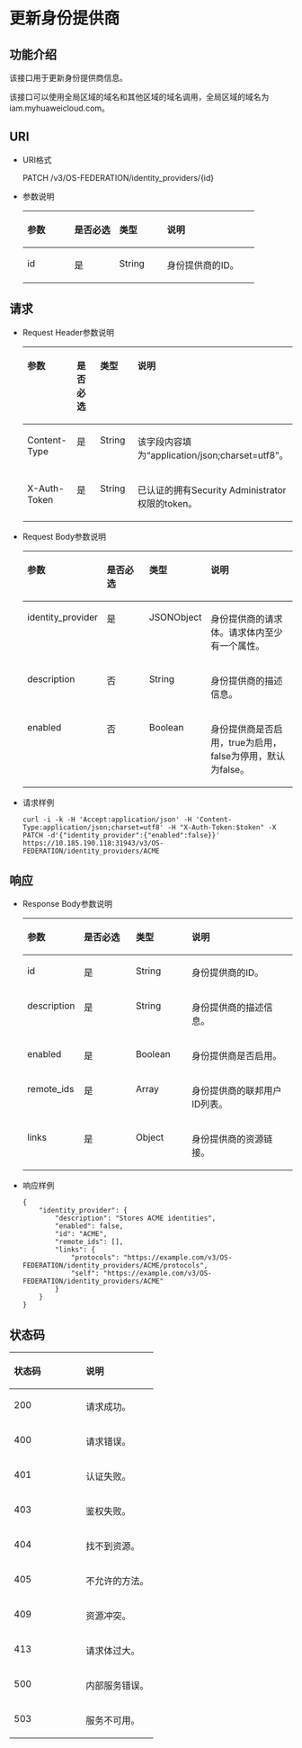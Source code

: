# 更新身份提供商<a name="zh-cn_topic_0057845612"></a>

## 功能介绍<a name="section1512030794223"></a>

该接口用于更新身份提供商信息。

该接口可以使用全局区域的域名和其他区域的域名调用，全局区域的域名为iam.myhuaweicloud.com。

## URI<a name="section1685016594223"></a>

-   URI格式

    PATCH /v3/OS-FEDERATION/identity\_providers/\{id\}


-   参数说明

    <a name="table3240181694223"></a>
    <table><thead align="left"><tr id="row3355874294223"><th class="cellrowborder" valign="top" width="20.349999999999998%" id="mcps1.1.5.1.1"><p id="p3390362094223"><a name="p3390362094223"></a><a name="p3390362094223"></a>参数</p>
    </th>
    <th class="cellrowborder" valign="top" width="19.43%" id="mcps1.1.5.1.2"><p id="p6183871094223"><a name="p6183871094223"></a><a name="p6183871094223"></a>是否必选</p>
    </th>
    <th class="cellrowborder" valign="top" width="20.62%" id="mcps1.1.5.1.3"><p id="p4287963794223"><a name="p4287963794223"></a><a name="p4287963794223"></a>类型</p>
    </th>
    <th class="cellrowborder" valign="top" width="39.6%" id="mcps1.1.5.1.4"><p id="p5069856894223"><a name="p5069856894223"></a><a name="p5069856894223"></a>说明</p>
    </th>
    </tr>
    </thead>
    <tbody><tr id="row1294335294223"><td class="cellrowborder" valign="top" width="20.349999999999998%" headers="mcps1.1.5.1.1 "><p id="p4177857294223"><a name="p4177857294223"></a><a name="p4177857294223"></a>id</p>
    </td>
    <td class="cellrowborder" valign="top" width="19.43%" headers="mcps1.1.5.1.2 "><p id="p2862116594223"><a name="p2862116594223"></a><a name="p2862116594223"></a>是</p>
    </td>
    <td class="cellrowborder" valign="top" width="20.62%" headers="mcps1.1.5.1.3 "><p id="p3661299494223"><a name="p3661299494223"></a><a name="p3661299494223"></a>String</p>
    </td>
    <td class="cellrowborder" valign="top" width="39.6%" headers="mcps1.1.5.1.4 "><p id="p1286251594223"><a name="p1286251594223"></a><a name="p1286251594223"></a>身份提供商的ID。</p>
    </td>
    </tr>
    </tbody>
    </table>


## 请求<a name="section3523082694223"></a>

-   Request Header参数说明

    <a name="table2652198794223"></a>
    <table><thead align="left"><tr id="row4043995894223"><th class="cellrowborder" valign="top" width="20.380000000000003%" id="mcps1.1.5.1.1"><p id="p5441119394223"><a name="p5441119394223"></a><a name="p5441119394223"></a>参数</p>
    </th>
    <th class="cellrowborder" valign="top" width="19.24%" id="mcps1.1.5.1.2"><p id="p4523049294223"><a name="p4523049294223"></a><a name="p4523049294223"></a>是否必选</p>
    </th>
    <th class="cellrowborder" valign="top" width="20.560000000000002%" id="mcps1.1.5.1.3"><p id="p3979120794223"><a name="p3979120794223"></a><a name="p3979120794223"></a>类型</p>
    </th>
    <th class="cellrowborder" valign="top" width="39.82%" id="mcps1.1.5.1.4"><p id="p186233994223"><a name="p186233994223"></a><a name="p186233994223"></a>说明</p>
    </th>
    </tr>
    </thead>
    <tbody><tr id="row1663176794223"><td class="cellrowborder" valign="top" width="20.380000000000003%" headers="mcps1.1.5.1.1 "><p id="p499591694223"><a name="p499591694223"></a><a name="p499591694223"></a>Content-Type</p>
    </td>
    <td class="cellrowborder" valign="top" width="19.24%" headers="mcps1.1.5.1.2 "><p id="p201607494223"><a name="p201607494223"></a><a name="p201607494223"></a>是</p>
    </td>
    <td class="cellrowborder" valign="top" width="20.560000000000002%" headers="mcps1.1.5.1.3 "><p id="p2908428094223"><a name="p2908428094223"></a><a name="p2908428094223"></a>String</p>
    </td>
    <td class="cellrowborder" valign="top" width="39.82%" headers="mcps1.1.5.1.4 "><p id="p701644694223"><a name="p701644694223"></a><a name="p701644694223"></a>该字段内容填为<span class="parmvalue" id="parmvalue1823317483242"><a name="parmvalue1823317483242"></a><a name="parmvalue1823317483242"></a>“application/json;charset=utf8”</span>。</p>
    </td>
    </tr>
    <tr id="row6314801894223"><td class="cellrowborder" valign="top" width="20.380000000000003%" headers="mcps1.1.5.1.1 "><p id="p1471582494223"><a name="p1471582494223"></a><a name="p1471582494223"></a>X-Auth-Token</p>
    </td>
    <td class="cellrowborder" valign="top" width="19.24%" headers="mcps1.1.5.1.2 "><p id="p5113109994223"><a name="p5113109994223"></a><a name="p5113109994223"></a>是</p>
    </td>
    <td class="cellrowborder" valign="top" width="20.560000000000002%" headers="mcps1.1.5.1.3 "><p id="p4797833094223"><a name="p4797833094223"></a><a name="p4797833094223"></a>String</p>
    </td>
    <td class="cellrowborder" valign="top" width="39.82%" headers="mcps1.1.5.1.4 "><p id="p48307879142519"><a name="p48307879142519"></a><a name="p48307879142519"></a>已认证的拥有Security Administrator权限的token。</p>
    </td>
    </tr>
    </tbody>
    </table>

-   Request Body参数说明

    <a name="table4525323894223"></a>
    <table><thead align="left"><tr id="row2548724694223"><th class="cellrowborder" valign="top" width="20.03%" id="mcps1.1.5.1.1"><p id="p5120105894223"><a name="p5120105894223"></a><a name="p5120105894223"></a>参数</p>
    </th>
    <th class="cellrowborder" valign="top" width="19.63%" id="mcps1.1.5.1.2"><p id="p5364499794223"><a name="p5364499794223"></a><a name="p5364499794223"></a>是否必选</p>
    </th>
    <th class="cellrowborder" valign="top" width="20.62%" id="mcps1.1.5.1.3"><p id="p5027753894223"><a name="p5027753894223"></a><a name="p5027753894223"></a>类型</p>
    </th>
    <th class="cellrowborder" valign="top" width="39.72%" id="mcps1.1.5.1.4"><p id="p4594876794223"><a name="p4594876794223"></a><a name="p4594876794223"></a>说明</p>
    </th>
    </tr>
    </thead>
    <tbody><tr id="row9260144611497"><td class="cellrowborder" valign="top" width="20.03%" headers="mcps1.1.5.1.1 "><p id="p177019521394"><a name="p177019521394"></a><a name="p177019521394"></a>identity_provider</p>
    </td>
    <td class="cellrowborder" valign="top" width="19.63%" headers="mcps1.1.5.1.2 "><p id="p777016526395"><a name="p777016526395"></a><a name="p777016526395"></a>是</p>
    </td>
    <td class="cellrowborder" valign="top" width="20.62%" headers="mcps1.1.5.1.3 "><p id="p1277075273915"><a name="p1277075273915"></a><a name="p1277075273915"></a>JSONObject</p>
    </td>
    <td class="cellrowborder" valign="top" width="39.72%" headers="mcps1.1.5.1.4 "><p id="p3770852183920"><a name="p3770852183920"></a><a name="p3770852183920"></a>身份提供商的请求体。请求体内至少有一个属性。</p>
    </td>
    </tr>
    <tr id="row3086262894223"><td class="cellrowborder" valign="top" width="20.03%" headers="mcps1.1.5.1.1 "><p id="p1684495494223"><a name="p1684495494223"></a><a name="p1684495494223"></a>description</p>
    </td>
    <td class="cellrowborder" valign="top" width="19.63%" headers="mcps1.1.5.1.2 "><p id="p2226404094223"><a name="p2226404094223"></a><a name="p2226404094223"></a>否</p>
    </td>
    <td class="cellrowborder" valign="top" width="20.62%" headers="mcps1.1.5.1.3 "><p id="p5855685594223"><a name="p5855685594223"></a><a name="p5855685594223"></a>String</p>
    </td>
    <td class="cellrowborder" valign="top" width="39.72%" headers="mcps1.1.5.1.4 "><p id="p4548484794223"><a name="p4548484794223"></a><a name="p4548484794223"></a>身份提供商的描述信息。</p>
    </td>
    </tr>
    <tr id="row671044194223"><td class="cellrowborder" valign="top" width="20.03%" headers="mcps1.1.5.1.1 "><p id="p667486494223"><a name="p667486494223"></a><a name="p667486494223"></a>enabled</p>
    </td>
    <td class="cellrowborder" valign="top" width="19.63%" headers="mcps1.1.5.1.2 "><p id="p379314094223"><a name="p379314094223"></a><a name="p379314094223"></a>否</p>
    </td>
    <td class="cellrowborder" valign="top" width="20.62%" headers="mcps1.1.5.1.3 "><p id="p64329340172830"><a name="p64329340172830"></a><a name="p64329340172830"></a>Boolean</p>
    </td>
    <td class="cellrowborder" valign="top" width="39.72%" headers="mcps1.1.5.1.4 "><p id="p43294090172830"><a name="p43294090172830"></a><a name="p43294090172830"></a>身份提供商是否启用，true为启用，false为停用，默认为false。</p>
    </td>
    </tr>
    </tbody>
    </table>


-   请求样例

    ```
    curl -i -k -H 'Accept:application/json' -H 'Content-Type:application/json;charset=utf8' -H "X-Auth-Token:$token" -X PATCH -d'{"identity_provider":{"enabled":false}}' https://10.185.190.118:31943/v3/OS-FEDERATION/identity_providers/ACME
    ```


## 响应<a name="section5700954894223"></a>

-   Response Body参数说明

    <a name="table4194598394223"></a>
    <table><thead align="left"><tr id="row2970327494223"><th class="cellrowborder" valign="top" width="20.03%" id="mcps1.1.5.1.1"><p id="p5715498594223"><a name="p5715498594223"></a><a name="p5715498594223"></a>参数</p>
    </th>
    <th class="cellrowborder" valign="top" width="19.5%" id="mcps1.1.5.1.2"><p id="p6615109794223"><a name="p6615109794223"></a><a name="p6615109794223"></a>是否必选</p>
    </th>
    <th class="cellrowborder" valign="top" width="20.82%" id="mcps1.1.5.1.3"><p id="p5663865894223"><a name="p5663865894223"></a><a name="p5663865894223"></a>类型</p>
    </th>
    <th class="cellrowborder" valign="top" width="39.65%" id="mcps1.1.5.1.4"><p id="p2432855594223"><a name="p2432855594223"></a><a name="p2432855594223"></a>说明</p>
    </th>
    </tr>
    </thead>
    <tbody><tr id="row2445590094223"><td class="cellrowborder" valign="top" width="20.03%" headers="mcps1.1.5.1.1 "><p id="p3477087894223"><a name="p3477087894223"></a><a name="p3477087894223"></a>id</p>
    </td>
    <td class="cellrowborder" valign="top" width="19.5%" headers="mcps1.1.5.1.2 "><p id="p6497772094223"><a name="p6497772094223"></a><a name="p6497772094223"></a>是</p>
    </td>
    <td class="cellrowborder" valign="top" width="20.82%" headers="mcps1.1.5.1.3 "><p id="p2870398794223"><a name="p2870398794223"></a><a name="p2870398794223"></a>String</p>
    </td>
    <td class="cellrowborder" valign="top" width="39.65%" headers="mcps1.1.5.1.4 "><p id="p4332162394223"><a name="p4332162394223"></a><a name="p4332162394223"></a>身份提供商的ID。</p>
    </td>
    </tr>
    <tr id="row5435028794223"><td class="cellrowborder" valign="top" width="20.03%" headers="mcps1.1.5.1.1 "><p id="p4029712294223"><a name="p4029712294223"></a><a name="p4029712294223"></a>description</p>
    </td>
    <td class="cellrowborder" valign="top" width="19.5%" headers="mcps1.1.5.1.2 "><p id="p4284145894223"><a name="p4284145894223"></a><a name="p4284145894223"></a>是</p>
    </td>
    <td class="cellrowborder" valign="top" width="20.82%" headers="mcps1.1.5.1.3 "><p id="p4760605494223"><a name="p4760605494223"></a><a name="p4760605494223"></a>String</p>
    </td>
    <td class="cellrowborder" valign="top" width="39.65%" headers="mcps1.1.5.1.4 "><p id="p3088515994223"><a name="p3088515994223"></a><a name="p3088515994223"></a>身份提供商的描述信息。</p>
    </td>
    </tr>
    <tr id="row953097594223"><td class="cellrowborder" valign="top" width="20.03%" headers="mcps1.1.5.1.1 "><p id="p3381151794223"><a name="p3381151794223"></a><a name="p3381151794223"></a>enabled</p>
    </td>
    <td class="cellrowborder" valign="top" width="19.5%" headers="mcps1.1.5.1.2 "><p id="p5437839694223"><a name="p5437839694223"></a><a name="p5437839694223"></a>是</p>
    </td>
    <td class="cellrowborder" valign="top" width="20.82%" headers="mcps1.1.5.1.3 "><p id="p4257398894223"><a name="p4257398894223"></a><a name="p4257398894223"></a>Boolean</p>
    </td>
    <td class="cellrowborder" valign="top" width="39.65%" headers="mcps1.1.5.1.4 "><p id="p2594098894223"><a name="p2594098894223"></a><a name="p2594098894223"></a>身份提供商是否启用。</p>
    </td>
    </tr>
    <tr id="row1097081411516"><td class="cellrowborder" valign="top" width="20.03%" headers="mcps1.1.5.1.1 "><p id="p134381120613"><a name="p134381120613"></a><a name="p134381120613"></a>remote_ids</p>
    </td>
    <td class="cellrowborder" valign="top" width="19.5%" headers="mcps1.1.5.1.2 "><p id="p64314118612"><a name="p64314118612"></a><a name="p64314118612"></a>是</p>
    </td>
    <td class="cellrowborder" valign="top" width="20.82%" headers="mcps1.1.5.1.3 "><p id="p94311111769"><a name="p94311111769"></a><a name="p94311111769"></a>Array</p>
    </td>
    <td class="cellrowborder" valign="top" width="39.65%" headers="mcps1.1.5.1.4 "><p id="p2439112616"><a name="p2439112616"></a><a name="p2439112616"></a>身份提供商的联邦用户ID列表。</p>
    </td>
    </tr>
    <tr id="row3214230194223"><td class="cellrowborder" valign="top" width="20.03%" headers="mcps1.1.5.1.1 "><p id="p5338961794223"><a name="p5338961794223"></a><a name="p5338961794223"></a>links</p>
    </td>
    <td class="cellrowborder" valign="top" width="19.5%" headers="mcps1.1.5.1.2 "><p id="p2959172194223"><a name="p2959172194223"></a><a name="p2959172194223"></a>是</p>
    </td>
    <td class="cellrowborder" valign="top" width="20.82%" headers="mcps1.1.5.1.3 "><p id="p4811921494223"><a name="p4811921494223"></a><a name="p4811921494223"></a>Object</p>
    </td>
    <td class="cellrowborder" valign="top" width="39.65%" headers="mcps1.1.5.1.4 "><p id="p534224794223"><a name="p534224794223"></a><a name="p534224794223"></a>身份提供商的资源链接。</p>
    </td>
    </tr>
    </tbody>
    </table>

-   响应样例

    ```
    {
        "identity_provider": {
            "description": "Stores ACME identities",
            "enabled": false,
            "id": "ACME",
            "remote_ids": [],
            "links": {
                "protocols": "https://example.com/v3/OS-FEDERATION/identity_providers/ACME/protocols",
                "self": "https://example.com/v3/OS-FEDERATION/identity_providers/ACME"
            }
        }
    }
    ```


## 状态码<a name="section2159974694223"></a>

<a name="table474896894223"></a>
<table><thead align="left"><tr id="row4100635794223"><th class="cellrowborder" valign="top" width="50%" id="mcps1.1.3.1.1"><p id="p3318059694223"><a name="p3318059694223"></a><a name="p3318059694223"></a>状态码</p>
</th>
<th class="cellrowborder" valign="top" width="50%" id="mcps1.1.3.1.2"><p id="p327374494223"><a name="p327374494223"></a><a name="p327374494223"></a>说明</p>
</th>
</tr>
</thead>
<tbody><tr id="row6384667294223"><td class="cellrowborder" valign="top" width="50%" headers="mcps1.1.3.1.1 "><p id="p419791694223"><a name="p419791694223"></a><a name="p419791694223"></a>200</p>
</td>
<td class="cellrowborder" valign="top" width="50%" headers="mcps1.1.3.1.2 "><p id="p448694194223"><a name="p448694194223"></a><a name="p448694194223"></a>请求成功。</p>
</td>
</tr>
<tr id="row4038247794223"><td class="cellrowborder" valign="top" width="50%" headers="mcps1.1.3.1.1 "><p id="p4975522494223"><a name="p4975522494223"></a><a name="p4975522494223"></a>400</p>
</td>
<td class="cellrowborder" valign="top" width="50%" headers="mcps1.1.3.1.2 "><p id="p364135694223"><a name="p364135694223"></a><a name="p364135694223"></a>请求错误。</p>
</td>
</tr>
<tr id="row3277220494223"><td class="cellrowborder" valign="top" width="50%" headers="mcps1.1.3.1.1 "><p id="p3730286394223"><a name="p3730286394223"></a><a name="p3730286394223"></a>401</p>
</td>
<td class="cellrowborder" valign="top" width="50%" headers="mcps1.1.3.1.2 "><p id="p163307194223"><a name="p163307194223"></a><a name="p163307194223"></a>认证失败。</p>
</td>
</tr>
<tr id="row1469764194223"><td class="cellrowborder" valign="top" width="50%" headers="mcps1.1.3.1.1 "><p id="p4965825494223"><a name="p4965825494223"></a><a name="p4965825494223"></a>403</p>
</td>
<td class="cellrowborder" valign="top" width="50%" headers="mcps1.1.3.1.2 "><p id="p6289565294223"><a name="p6289565294223"></a><a name="p6289565294223"></a>鉴权失败。</p>
</td>
</tr>
<tr id="row2918996194223"><td class="cellrowborder" valign="top" width="50%" headers="mcps1.1.3.1.1 "><p id="p1557661894223"><a name="p1557661894223"></a><a name="p1557661894223"></a>404</p>
</td>
<td class="cellrowborder" valign="top" width="50%" headers="mcps1.1.3.1.2 "><p id="p5374657794223"><a name="p5374657794223"></a><a name="p5374657794223"></a>找不到资源。</p>
</td>
</tr>
<tr id="row1395714594223"><td class="cellrowborder" valign="top" width="50%" headers="mcps1.1.3.1.1 "><p id="p5678694594223"><a name="p5678694594223"></a><a name="p5678694594223"></a>405</p>
</td>
<td class="cellrowborder" valign="top" width="50%" headers="mcps1.1.3.1.2 "><p id="p3633980994223"><a name="p3633980994223"></a><a name="p3633980994223"></a>不允许的方法。</p>
</td>
</tr>
<tr id="row5862283094223"><td class="cellrowborder" valign="top" width="50%" headers="mcps1.1.3.1.1 "><p id="p5082879094223"><a name="p5082879094223"></a><a name="p5082879094223"></a>409</p>
</td>
<td class="cellrowborder" valign="top" width="50%" headers="mcps1.1.3.1.2 "><p id="p2349133994223"><a name="p2349133994223"></a><a name="p2349133994223"></a>资源冲突。</p>
</td>
</tr>
<tr id="row1009546194223"><td class="cellrowborder" valign="top" width="50%" headers="mcps1.1.3.1.1 "><p id="p1242604094223"><a name="p1242604094223"></a><a name="p1242604094223"></a>413</p>
</td>
<td class="cellrowborder" valign="top" width="50%" headers="mcps1.1.3.1.2 "><p id="p6698516394223"><a name="p6698516394223"></a><a name="p6698516394223"></a>请求体过大。</p>
</td>
</tr>
<tr id="row6599555694223"><td class="cellrowborder" valign="top" width="50%" headers="mcps1.1.3.1.1 "><p id="p4403980294223"><a name="p4403980294223"></a><a name="p4403980294223"></a>500</p>
</td>
<td class="cellrowborder" valign="top" width="50%" headers="mcps1.1.3.1.2 "><p id="p1045424694223"><a name="p1045424694223"></a><a name="p1045424694223"></a>内部服务错误。</p>
</td>
</tr>
<tr id="row2697935094223"><td class="cellrowborder" valign="top" width="50%" headers="mcps1.1.3.1.1 "><p id="p3784377194223"><a name="p3784377194223"></a><a name="p3784377194223"></a>503</p>
</td>
<td class="cellrowborder" valign="top" width="50%" headers="mcps1.1.3.1.2 "><p id="p4544663394223"><a name="p4544663394223"></a><a name="p4544663394223"></a>服务不可用。</p>
</td>
</tr>
</tbody>
</table>

